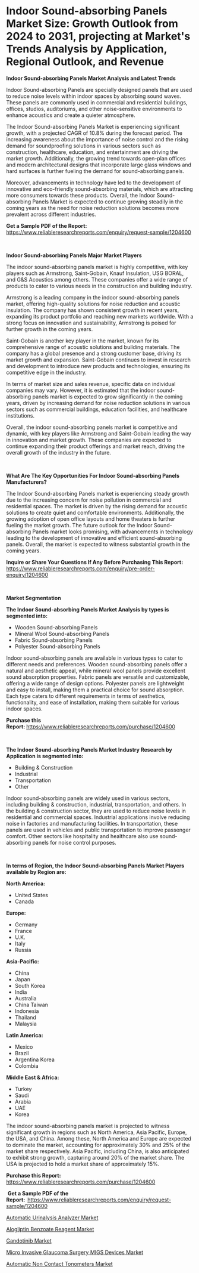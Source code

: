 <p><h1>Indoor Sound-absorbing Panels Market Size: Growth Outlook from 2024 to 2031, projecting at Market's Trends Analysis by Application, Regional Outlook, and Revenue</h1></p><p><strong>Indoor Sound-absorbing Panels Market Analysis and Latest Trends</strong></p>
<p><p>Indoor Sound-absorbing Panels are specially designed panels that are used to reduce noise levels within indoor spaces by absorbing sound waves. These panels are commonly used in commercial and residential buildings, offices, studios, auditoriums, and other noise-sensitive environments to enhance acoustics and create a quieter atmosphere.</p><p>The Indoor Sound-absorbing Panels Market is experiencing significant growth, with a projected CAGR of 10.8% during the forecast period. The increasing awareness about the importance of noise control and the rising demand for soundproofing solutions in various sectors such as construction, healthcare, education, and entertainment are driving the market growth. Additionally, the growing trend towards open-plan offices and modern architectural designs that incorporate large glass windows and hard surfaces is further fueling the demand for sound-absorbing panels.</p><p>Moreover, advancements in technology have led to the development of innovative and eco-friendly sound-absorbing materials, which are attracting more consumers towards these products. Overall, the Indoor Sound-absorbing Panels Market is expected to continue growing steadily in the coming years as the need for noise reduction solutions becomes more prevalent across different industries.</p></p>
<p><strong>Get a Sample PDF of the Report:&nbsp;</strong> <a href="https://www.reliableresearchreports.com/enquiry/request-sample/1204600">https://www.reliableresearchreports.com/enquiry/request-sample/1204600</a></p>
<p>&nbsp;</p>
<p><strong>Indoor Sound-absorbing Panels Major Market Players</strong></p>
<p><p>The indoor sound-absorbing panels market is highly competitive, with key players such as Armstrong, Saint-Gobain, Knauf Insulation, USG BORAL, and G&S Acoustics among others. These companies offer a wide range of products to cater to various needs in the construction and building industry.</p><p>Armstrong is a leading company in the indoor sound-absorbing panels market, offering high-quality solutions for noise reduction and acoustic insulation. The company has shown consistent growth in recent years, expanding its product portfolio and reaching new markets worldwide. With a strong focus on innovation and sustainability, Armstrong is poised for further growth in the coming years.</p><p>Saint-Gobain is another key player in the market, known for its comprehensive range of acoustic solutions and building materials. The company has a global presence and a strong customer base, driving its market growth and expansion. Saint-Gobain continues to invest in research and development to introduce new products and technologies, ensuring its competitive edge in the industry.</p><p>In terms of market size and sales revenue, specific data on individual companies may vary. However, it is estimated that the indoor sound-absorbing panels market is expected to grow significantly in the coming years, driven by increasing demand for noise reduction solutions in various sectors such as commercial buildings, education facilities, and healthcare institutions.</p><p>Overall, the indoor sound-absorbing panels market is competitive and dynamic, with key players like Armstrong and Saint-Gobain leading the way in innovation and market growth. These companies are expected to continue expanding their product offerings and market reach, driving the overall growth of the industry in the future.</p></p>
<p>&nbsp;</p>
<p><strong>What Are The Key Opportunities For Indoor Sound-absorbing Panels Manufacturers?</strong></p>
<p><p>The Indoor Sound-absorbing Panels market is experiencing steady growth due to the increasing concern for noise pollution in commercial and residential spaces. The market is driven by the rising demand for acoustic solutions to create quiet and comfortable environments. Additionally, the growing adoption of open office layouts and home theaters is further fueling the market growth. The future outlook for the Indoor Sound-absorbing Panels market looks promising, with advancements in technology leading to the development of innovative and efficient sound-absorbing panels. Overall, the market is expected to witness substantial growth in the coming years.</p></p>
<p><strong>Inquire or Share Your Questions If Any Before Purchasing This Report:</strong> <a href="https://www.reliableresearchreports.com/enquiry/pre-order-enquiry/1204600">https://www.reliableresearchreports.com/enquiry/pre-order-enquiry/1204600</a></p>
<p>&nbsp;</p>
<p><strong>Market Segmentation</strong></p>
<p><strong>The Indoor Sound-absorbing Panels Market Analysis by types is segmented into:</strong></p>
<p><ul><li>Wooden Sound-absorbing Panels</li><li>Mineral Wool Sound-absorbing Panels</li><li>Fabric Sound-absorbing Panels</li><li>Polyester Sound-absorbing Panels</li></ul></p>
<p><p>Indoor sound-absorbing panels are available in various types to cater to different needs and preferences. Wooden sound-absorbing panels offer a natural and aesthetic appeal, while mineral wool panels provide excellent sound absorption properties. Fabric panels are versatile and customizable, offering a wide range of design options. Polyester panels are lightweight and easy to install, making them a practical choice for sound absorption. Each type caters to different requirements in terms of aesthetics, functionality, and ease of installation, making them suitable for various indoor spaces.</p></p>
<p><strong>Purchase this Report:&nbsp;</strong><a href="https://www.reliableresearchreports.com/purchase/1204600">https://www.reliableresearchreports.com/purchase/1204600</a></p>
<p>&nbsp;</p>
<p><strong>The Indoor Sound-absorbing Panels Market Industry Research by Application is segmented into:</strong></p>
<p><ul><li>Building & Construction</li><li>Industrial</li><li>Transportation</li><li>Other</li></ul></p>
<p><p>Indoor sound-absorbing panels are widely used in various sectors, including building & construction, industrial, transportation, and others. In the building & construction sector, they are used to reduce noise levels in residential and commercial spaces. Industrial applications involve reducing noise in factories and manufacturing facilities. In transportation, these panels are used in vehicles and public transportation to improve passenger comfort. Other sectors like hospitality and healthcare also use sound-absorbing panels for noise control purposes.</p></p>
<p>&nbsp;</p>
<p><strong>In terms of Region, the Indoor Sound-absorbing Panels Market Players available by Region are:</strong></p>
<p>
    <p> <strong> North America: </strong>
        <ul>
            <li>United States</li>
            <li>Canada</li>
        </ul>
        </p> 
    <p> <strong> Europe: </strong>
        <ul>
            <li>Germany</li>
            <li>France</li>
            <li>U.K.</li>
            <li>Italy</li>
            <li>Russia</li>
        </ul>
        </p> 
    <p> <strong> Asia-Pacific: </strong>
        <ul>
            <li>China</li>
            <li>Japan</li>
            <li>South Korea</li>
            <li>India</li>
            <li>Australia</li>
            <li>China Taiwan</li>
            <li>Indonesia</li>
            <li>Thailand</li>
            <li>Malaysia</li>
        </ul>
        </p> 
    <p> <strong> Latin America: </strong>
        <ul>
            <li>Mexico</li>
            <li>Brazil</li>
            <li>Argentina Korea</li>
            <li>Colombia</li>
        </ul>
        </p> 
    <p> <strong> Middle East & Africa: </strong>
        <ul>
            <li>Turkey</li>
            <li>Saudi</li>
            <li>Arabia</li>
            <li>UAE</li>
            <li>Korea</li>
        </ul>
    </p>
    </p>
<p><p>The indoor sound-absorbing panels market is projected to witness significant growth in regions such as North America, Asia Pacific, Europe, the USA, and China. Among these, North America and Europe are expected to dominate the market, accounting for approximately 30% and 25% of the market share respectively. Asia Pacific, including China, is also anticipated to exhibit strong growth, capturing around 20% of the market share. The USA is projected to hold a market share of approximately 15%.</p></p>
<p><strong>Purchase this Report: </strong><a href="https://www.reliableresearchreports.com/purchase/1204600">https://www.reliableresearchreports.com/purchase/1204600</a></p>
<p>&nbsp;<strong>Get a Sample PDF of the Report:&nbsp;&nbsp;</strong><a href="https://www.reliableresearchreports.com/enquiry/request-sample/1204600">https://www.reliableresearchreports.com/enquiry/request-sample/1204600</a></p>
<p><strong></strong></p>
<p><p><a href="https://medium.com/@ashleyhills1920/automatic-urinalysis-analyzer-market-analysis-and-sze-forecasted-for-period-from-2024-to-2031-a3de91352ba7">Automatic Urinalysis Analyzer Market</a></p><p><a href="https://github.com/fiixsa/Market-Research-Report-List-1/blob/main/alogliptin-benzoate-reagent-market.md">Alogliptin Benzoate Reagent Market</a></p><p><a href="https://github.com/Airanohannonzb68e5pb53oc1/Market-Research-Report-List-1/blob/main/gandotinib-market.md">Gandotinib Market</a></p><p><a href="https://medium.com/@sarademiri71/micro-invasive-glaucoma-surgery-migs-devices-market-insights-into-market-cagr-market-trends-and-606fa9b0b340">Micro Invasive Glaucoma Surgery MIGS Devices Market</a></p><p><a href="https://medium.com/@sarademiri71/automatic-non-contact-tonometers-market-report-reveals-the-latest-trends-and-growth-opportunities-83394155d4d3">Automatic Non Contact Tonometers Market</a></p></p>